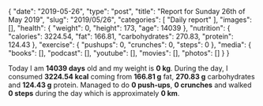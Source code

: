 {
    "date": "2019-05-26",
    "type": "post",
    "title": "Report for Sunday 26th of May 2019",
    "slug": "2019\/05\/26",
    "categories": [
        "Daily report"
    ],
    "images": [],
    "health": {
        "weight": 0,
        "height": 173,
        "age": 14039
    },
    "nutrition": {
        "calories": 3224.54,
        "fat": 166.81,
        "carbohydrates": 270.83,
        "protein": 124.43
    },
    "exercise": {
        "pushups": 0,
        "crunches": 0,
        "steps": 0
    },
    "media": {
        "books": [],
        "podcast": [],
        "youtube": [],
        "movies": [],
        "photos": []
    }
}

Today I am <strong>14039 days</strong> old and my weight is <strong>0 kg</strong>. During the day, I consumed <strong>3224.54 kcal</strong> coming from <strong>166.81 g</strong> fat, <strong>270.83 g</strong> carbohydrates and <strong>124.43 g</strong> protein. Managed to do <strong>0 push-ups</strong>, <strong>0 crunches</strong> and walked <strong>0 steps</strong> during the day which is approximately <strong>0 km</strong>.